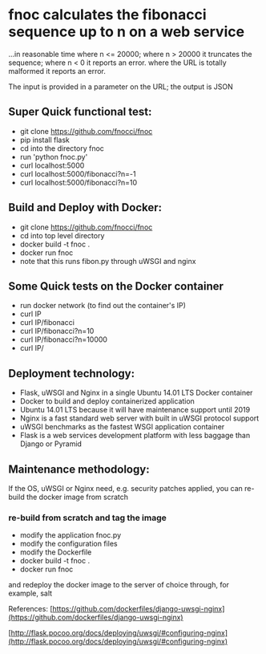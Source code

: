 
# fnoc calculates the fibonacci sequence up to n on a web service 

...in reasonable time where n <= 20000; where n > 20000 it truncates the sequence;
where n < 0 it reports an error.  where the URL is totally malformed it reports an error.

The input is provided in a parameter on the URL; the output is JSON 

## Super Quick functional test:
* git clone https://github.com/fnocci/fnoc
* pip install flask
* cd into the directory fnoc
* run 'python fnoc.py'
* curl localhost:5000
* curl localhost:5000/fibonacci?n=-1
* curl localhost:5000/fibonacci?n=10

## Build and Deploy with Docker:
* git clone https://github.com/fnocci/fnoc
* cd into top level directory
* docker build -t fnoc .
* docker run fnoc 
* note that this runs fibon.py through uWSGI and nginx

## Some Quick tests on the Docker container 
* run docker network (to find out the container's IP)
* curl IP
* curl IP/fibonacci
* curl IP/fibonacci?n=10
* curl IP/fibonacci?n=10000
* curl IP/

## Deployment technology:
* Flask, uWSGI and Nginx in a single Ubuntu 14.01 LTS  Docker container
* Docker to build and deploy containerized application
* Ubuntu 14.01 LTS because it will have maintenance support until 2019
* Nginx is a fast standard web server with built in uWSGI protocol support
* uWSGI benchmarks as the fastest WSGI application container 
* Flask is a web services development platform with less baggage than Django or Pyramid

## Maintenance methodology:

If the OS, uWSGI or Nginx need, e.g. security patches applied, you can re-build the docker image from scratch

### re-build from scratch and tag the image
* modify the application fnoc.py
* modify the configuration files
* modify the Dockerfile
* docker build -t fnoc .
* docker run fnoc

and redeploy the docker image to the server of choice through, for example, salt

References:
[https://github.com/dockerfiles/django-uwsgi-nginx](https://github.com/dockerfiles/django-uwsgi-nginx)

[http://flask.pocoo.org/docs/deploying/uwsgi/#configuring-nginx](http://flask.pocoo.org/docs/deploying/uwsgi/#configuring-nginx)

